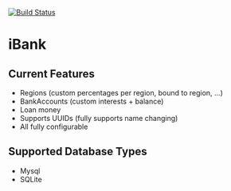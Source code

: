[![Build Status](https://buildhive.cloudbees.com/job/iBa/job/iBank/badge/icon)](https://buildhive.cloudbees.com/job/iBa/job/iBank/)

iBank
=============

Current Features
-------
* Regions  (custom percentages per region, bound to region, ...)
* BankAccounts (custom interests + balance)
* Loan money
* Supports UUIDs (fully supports name changing)
* All fully configurable
  
Supported Database Types
-------
* Mysql
* SQLite
